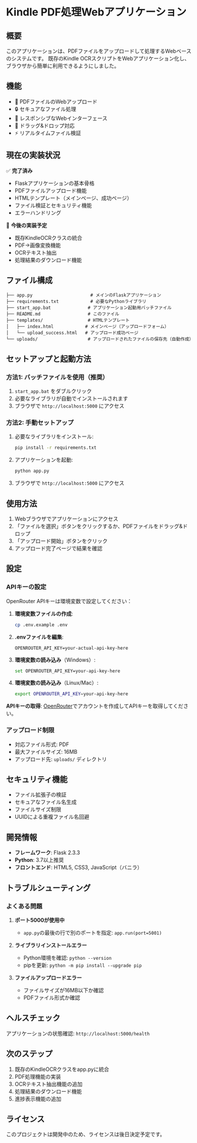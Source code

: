 # Kindle PDF処理Webアプリケーション

## 概要
このアプリケーションは、PDFファイルをアップロードして処理するWebベースのシステムです。
既存のKindle OCRスクリプトをWebアプリケーション化し、ブラウザから簡単に利用できるようにしました。

## 機能
- 📄 PDFファイルのWebアップロード
- 🔒 セキュアなファイル処理
- 📱 レスポンシブなWebインターフェース
- 🎯 ドラッグ&ドロップ対応
- ⚡ リアルタイムファイル検証

## 現在の実装状況
✅ **完了済み**
- Flaskアプリケーションの基本骨格
- PDFファイルアップロード機能
- HTMLテンプレート（メインページ、成功ページ）
- ファイル検証とセキュリティ機能
- エラーハンドリング

🚧 **今後の実装予定**
- 既存KindleOCRクラスの統合
- PDF→画像変換機能
- OCRテキスト抽出
- 処理結果のダウンロード機能

## ファイル構成
```
├── app.py                      # メインのFlaskアプリケーション
├── requirements.txt            # 必要なPythonライブラリ
├── start_app.bat              # アプリケーション起動用バッチファイル
├── README.md                  # このファイル
├── templates/                 # HTMLテンプレート
│   ├── index.html            # メインページ（アップロードフォーム）
│   └── upload_success.html   # アップロード成功ページ
└── uploads/                   # アップロードされたファイルの保存先（自動作成）
```

## セットアップと起動方法

### 方法1: バッチファイルを使用（推奨）
1. `start_app.bat` をダブルクリック
2. 必要なライブラリが自動でインストールされます
3. ブラウザで `http://localhost:5000` にアクセス

### 方法2: 手動セットアップ
1. 必要なライブラリをインストール:
   ```bash
   pip install -r requirements.txt
   ```

2. アプリケーションを起動:
   ```bash
   python app.py
   ```

3. ブラウザで `http://localhost:5000` にアクセス

## 使用方法
1. Webブラウザでアプリケーションにアクセス
2. 「ファイルを選択」ボタンをクリックするか、PDFファイルをドラッグ&ドロップ
3. 「アップロード開始」ボタンをクリック
4. アップロード完了ページで結果を確認

## 設定
### APIキーの設定
OpenRouter APIキーは環境変数で設定してください：

1. **環境変数ファイルの作成**:
   ```bash
   cp .env.example .env
   ```

2. **.envファイルを編集**:
   ```
   OPENROUTER_API_KEY=your-actual-api-key-here
   ```

3. **環境変数の読み込み**（Windows）:
   ```bash
   set OPENROUTER_API_KEY=your-api-key-here
   ```

4. **環境変数の読み込み**（Linux/Mac）:
   ```bash
   export OPENROUTER_API_KEY=your-api-key-here
   ```

**APIキーの取得**: [OpenRouter](https://openrouter.ai/)でアカウントを作成してAPIキーを取得してください。

### アップロード制限
- 対応ファイル形式: PDF
- 最大ファイルサイズ: 16MB
- アップロード先: `uploads/` ディレクトリ

## セキュリティ機能
- ファイル拡張子の検証
- セキュアなファイル名生成
- ファイルサイズ制限
- UUIDによる重複ファイル名回避

## 開発情報
- **フレームワーク**: Flask 2.3.3
- **Python**: 3.7以上推奨
- **フロントエンド**: HTML5, CSS3, JavaScript（バニラ）

## トラブルシューティング
### よくある問題
1. **ポート5000が使用中**
   - `app.py`の最後の行で別のポートを指定: `app.run(port=5001)`

2. **ライブラリインストールエラー**
   - Python環境を確認: `python --version`
   - pipを更新: `python -m pip install --upgrade pip`

3. **ファイルアップロードエラー**
   - ファイルサイズが16MB以下か確認
   - PDFファイル形式か確認

## ヘルスチェック
アプリケーションの状態確認: `http://localhost:5000/health`

## 次のステップ
1. 既存のKindleOCRクラスをapp.pyに統合
2. PDF処理機能の実装
3. OCRテキスト抽出機能の追加
4. 処理結果のダウンロード機能
5. 進捗表示機能の追加

## ライセンス
このプロジェクトは開発中のため、ライセンスは後日決定予定です。
